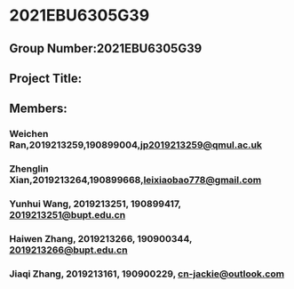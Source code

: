 # 2021EBU6305G39
## Group Number:2021EBU6305G39
## Project Title:
## Members:
### Weichen Ran,2019213259,190899004,jp2019213259@qmul.ac.uk
### Zhenglin Xian,2019213264,190899668,leixiaobao778@gmail.com
### Yunhui Wang, 2019213251, 190899417, 2019213251@bupt.edu.cn
### Haiwen Zhang, 2019213266, 190900344, 2019213266@bupt.edu.cn 
### Jiaqi Zhang, 2019213161, 190900229, cn-jackie@outlook.com
